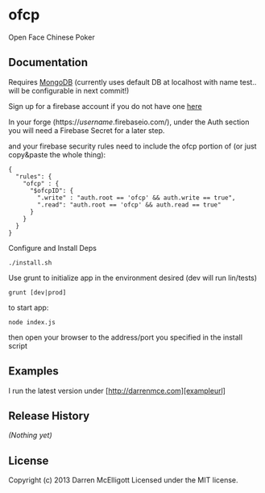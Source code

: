 # ofcp

Open Face Chinese Poker

## Documentation

Requires [MongoDB][mongo] (currently uses default DB at localhost with name test.. will be configurable in next commit!)

[mongo]: http://mongodb.com

Sign up for a firebase account if you do not have one [here][firebase]

[firebase]: http://www.firebase.com

In your forge (https://_username_.firebaseio.com/), under the Auth section you will need a Firebase Secret for a later step.

and your firebase security rules need to include the ofcp portion of (or just copy&paste the whole thing):

```
{
  "rules": {
    "ofcp" : {
      "$ofcpID": {
        ".write" : "auth.root == 'ofcp' && auth.write == true",
        ".read": "auth.root == 'ofcp' && auth.read == true"
      }
    }
  }
}
```

Configure and Install Deps

```
./install.sh
```

Use grunt to initialize app in the environment desired (dev will run lin/tests)

```
grunt [dev|prod]
```

to start app:

```
node index.js
```

then open your browser to the address/port you specified in the install script

## Examples
I run the latest version under [http://darrenmce.com][exampleurl]

[exampleurl]: http://darrenmce.com

## Release History
_(Nothing yet)_

## License
Copyright (c) 2013 Darren McElligott
Licensed under the MIT license.
